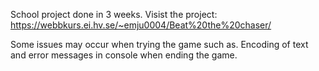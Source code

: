 School project done in 3 weeks.
Visist the project: https://webbkurs.ei.hv.se/~emju0004/Beat%20the%20chaser/

Some issues may occur when trying the game such as. Encoding of text and error messages in console when ending the game.
